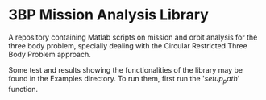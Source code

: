 # 3BP Mission Analysis Library
A repository containing Matlab scripts on mission and orbit analysis for the three body problem, specially dealing with the Circular Restricted Three Body Problem approach.

Some test and results showing the functionalities of the library may be found in the Examples directory. To run them, first run the '$setup_path$' function.
